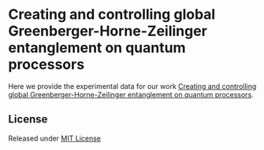 # Creating and controlling global Greenberger-Horne-Zeilinger entanglement on quantum processors

Here we provide the experimental data for our work [Creating and controlling global Greenberger-Horne-Zeilinger entanglement on quantum processors](https://arxiv.org/abs/2401.08284).


## License

Released under [MIT License](https://github.com/ZJU-zbao/ghz-60q-data)
